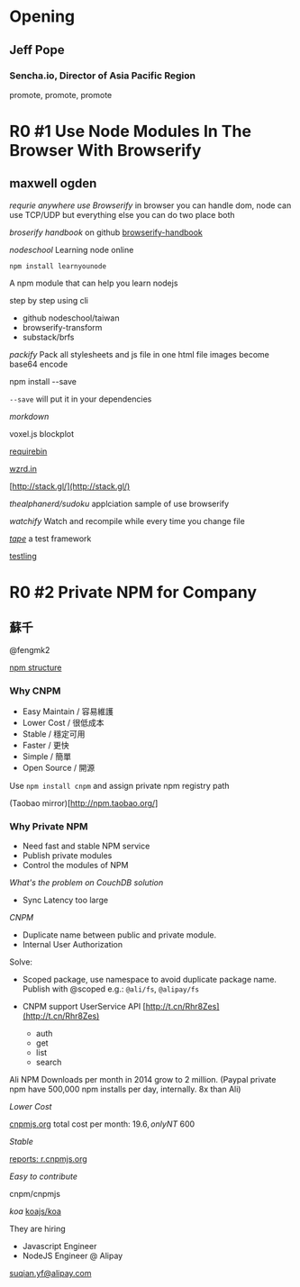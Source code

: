 Opening
==============
## Jeff Pope
### Sencha.io, Director of Asia Pacific Region

promote, promote, promote

R0 #1 Use Node Modules In The Browser With Browserify
==============
## maxwell ogden

_requrie anywhere use Browserify_
in browser you can handle dom, node can use TCP/UDP
but everything else you can do two place both

*broserify handbook* on github [browserify-handbook](https://github.com/substack/browserify-handbook)

*nodeschool* [](nodeschool.io)
Learning node online

`npm install learnyounode`

A npm module that can help you learn nodejs

step by step using cli

* github nodeschool/taiwan
* browserify-transform
* substack/brfs

_packify_
Pack all stylesheets and js file in one html file
images become base64 encode

npm install --save

`--save` will put it in your dependencies

_morkdown_

voxel.js
blockplot

[requirebin](http://requirebin.com/)

[wzrd.in](http://wzrd.in/)

[http://stack.gl/](http://stack.gl/)

_thealphanerd/sudoku_
applciation sample of use browserify

_watchify_
Watch and recompile while every time you change file

[_tape_](https://www.npmjs.org/package/tape)
a test framework

[testling](https://ci.testling.com/)

R0 #2 Private NPM for Company
=====================
## 蘇千
@fengmk2

[npm structure](http://blog.nodejs.org/2013/11/26/npm-post-mortem/)

### Why CNPM

* Easy Maintain / 容易維護
* Lower Cost / 很低成本
* Stable / 穩定可用
* Faster / 更快
* Simple / 簡單
* Open Source / 開源

Use `npm install cnpm` and assign private npm registry path

(Taobao mirror)[http://npm.taobao.org/]

### Why Private NPM

* Need fast and stable NPM service
* Publish private modules
* Control the modules of NPM

_What's the problem on CouchDB solution_

* Sync Latency too large

_CNPM_
- Duplicate name between public and private module.
- Internal User Authorization

Solve:
  - Scoped package, use namespace to avoid duplicate package name.
    Publish with @scoped
    e.g.: `@ali/fs`, `@alipay/fs`

  - CNPM support UserService API [http://t.cn/Rhr8Zes](http://t.cn/Rhr8Zes)
    - auth
    - get
    - list
    - search


Ali NPM Downloads per month in 2014 grow to 2 million.
(Paypal private npm have 500,000 npm installs per day, internally. 8x than Ali)

_Lower Cost_

[cnpmjs.org](http://cnpmjs.org) total cost per month: $19.6, only NT$ 600

_Stable_

[reports: r.cnpmjs.org](http://r.cnpmjs.org)

_Easy to contribute_

cnpm/cnpmjs

_koa_
[koajs/koa](https://github.com/koajs/koa)

They are hiring

- Javascript Engineer
- NodeJS Engineer
@ Alipay

suqian.yf@alipay.com

